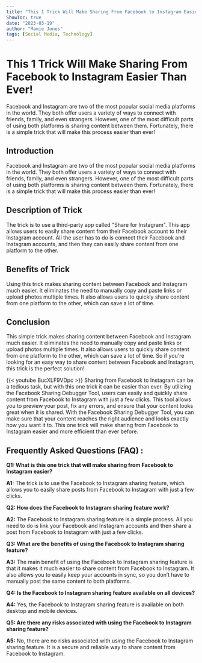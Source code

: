 ```yaml
---
title: "This 1 Trick Will Make Sharing From Facebook to Instagram Easier Than Ever!"
ShowToc: true 
date: "2023-03-19"
author: "Mamie Jones" 
tags: [Social Media, Technology]
---
```

# This 1 Trick Will Make Sharing From Facebook to Instagram Easier Than Ever!

Facebook and Instagram are two of the most popular social media platforms in the world. They both offer users a variety of ways to connect with friends, family, and even strangers. However, one of the most difficult parts of using both platforms is sharing content between them. Fortunately, there is a simple trick that will make this process easier than ever!

## Introduction

Facebook and Instagram are two of the most popular social media platforms in the world. They both offer users a variety of ways to connect with friends, family, and even strangers. However, one of the most difficult parts of using both platforms is sharing content between them. Fortunately, there is a simple trick that will make this process easier than ever!

## Description of Trick

The trick is to use a third-party app called "Share for Instagram". This app allows users to easily share content from their Facebook account to their Instagram account. All the user has to do is connect their Facebook and Instagram accounts, and then they can easily share content from one platform to the other.

## Benefits of Trick

Using this trick makes sharing content between Facebook and Instagram much easier. It eliminates the need to manually copy and paste links or upload photos multiple times. It also allows users to quickly share content from one platform to the other, which can save a lot of time.

## Conclusion

This simple trick makes sharing content between Facebook and Instagram much easier. It eliminates the need to manually copy and paste links or upload photos multiple times. It also allows users to quickly share content from one platform to the other, which can save a lot of time. So if you're looking for an easy way to share content between Facebook and Instagram, this trick is the perfect solution!

{{< youtube BucXLF9VDpc >}} 
Sharing from Facebook to Instagram can be a tedious task, but with this one trick it can be easier than ever. By utilizing the Facebook Sharing Debugger Tool, users can easily and quickly share content from Facebook to Instagram with just a few clicks. This tool allows you to preview your post, fix any errors, and ensure that your content looks great when it is shared. With the Facebook Sharing Debugger Tool, you can make sure that your content reaches the right audience and looks exactly how you want it to. This one trick will make sharing from Facebook to Instagram easier and more efficient than ever before.

## Frequently Asked Questions (FAQ) :
**Q1: What is this one trick that will make sharing from Facebook to Instagram easier?**

**A1:** The trick is to use the Facebook to Instagram sharing feature, which allows you to easily share posts from Facebook to Instagram with just a few clicks.

**Q2: How does the Facebook to Instagram sharing feature work?**

**A2:** The Facebook to Instagram sharing feature is a simple process. All you need to do is link your Facebook and Instagram accounts and then share a post from Facebook to Instagram with just a few clicks.

**Q3: What are the benefits of using the Facebook to Instagram sharing feature?**

**A3:** The main benefit of using the Facebook to Instagram sharing feature is that it makes it much easier to share content from Facebook to Instagram. It also allows you to easily keep your accounts in sync, so you don’t have to manually post the same content to both platforms.

**Q4: Is the Facebook to Instagram sharing feature available on all devices?**

**A4:** Yes, the Facebook to Instagram sharing feature is available on both desktop and mobile devices.

**Q5: Are there any risks associated with using the Facebook to Instagram sharing feature?**

**A5:** No, there are no risks associated with using the Facebook to Instagram sharing feature. It is a secure and reliable way to share content from Facebook to Instagram.


